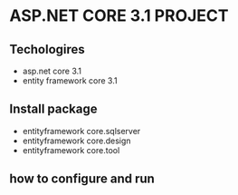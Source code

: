 # ASP.NET CORE 3.1 PROJECT
## Techologires
- asp.net core 3.1
- entity framework  core 3.1
## Install package
- entityframework core.sqlserver
- entityframework core.design
- entityframework core.tool
## how to configure and run
